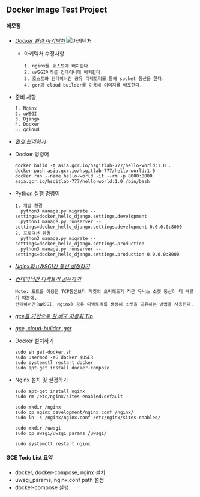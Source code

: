 ## Docker Image Test Project

#### 메모장
- [*Docker 환경 아키텍처*](https://whatisthenext.tistory.com/124)
![아키텍처](http://i.imgur.com/haqK19z.png)
 
    - 아키텍처 수정사항
        ```
        1. nginx를 호스트에 배치한다.
        2. uWSGI이하를 컨테이너에 배치한다.
        3. 호스트와 컨테이너간 공유 디렉토리를 통해 socket 통신을 한다.
        4. gcr과 cloud builder를 이용해 이미지를 배포한다.
        ```
- 준비 사항
    ```
    1. Nginx
    2. uWSGI
    3. Django
    4. Docker
    5. gcloud
    ```
- [*환경 분리하기*](https://cjh5414.github.io/django-settings-separate/)
- Docker 명령어
    ```
    docker build -t asia.gcr.io/hsgitlab-777/hello-world:1.0 .
    docker push asia.gcr.io/hsgitlab-777/hello-world:1.0
    docker run --name hello-world -it --rm -p 8000:8000 asia.gcr.io/hsgitlab-777/hello-world:1.0 /bin/bash
    ```
- Python 실행 명령어
    ```
    1. 개발 환경
      python3 manage.py migrate --settings=docker_hello_django.settings.development
      python3 manage.py runserver --settings=docker_hello_django.settings.development 0.0.0.0:8000
    2. 프로덕션 환경
      python3 manage.py migrate --settings=docker_hello_django.settings.production
      python3 manage.py runserver --settings=docker_hello_django.settings.production 0.0.0.0:8000
    ```
- [*Nginx와 uWSGI간 통신 설정하기*](http://blog.ditullio.fr/2016/07/24/docker-django-uwsgi-nginx-web-app/)
- [*컨테이너간 디렉토리 공유하기*](https://www.digitalocean.com/community/tutorials/how-to-share-data-between-docker-containers)
    ```
    Note: 포트를 이용한 TCP통신보다 패킷의 오버헤드가 적은 유닉스 소켓 통신이 더 빠르기 때문에,
    컨테이너간(uWSGI, Nginx) 공유 디렉토리를 생성해 소켓을 공유하는 방법을 사용한다.
    ```
- [*gce를 기반으로 한 배포 자동화 Tip*](https://stackoverflow.com/questions/46349803/is-there-a-way-to-automatically-deploy-to-gce-based-on-a-new-image-being-created)
- [*gce, cloud-builder, gcr*](https://medium.com/google-cloud/continuous-delivery-in-google-cloud-platform-cloud-build-with-compute-engine-a95bf4fd1821)
- Docker 설치하기
    ```
    sudo sh get-docker.sh
    sudo usermod -aG docker $USER
    sudo systemctl restart docker
    sudo apt-get install docker-compose
    ```
- Nginx 설치 및 설정하기
    ```
    sudo apt-get install nginx
    sudo rm /etc/nginx/sites-enabled/default
    
    sudo mkdir /nginx
    sudo cp nginx_development/nginx.conf /nginx/
    sudo ln -s /nginx/nginx.conf /etc/nginx/sites-enabled/
    
    sudo mkdir /uwsgi
    sudo cp uwsgi/uwsgi_params /uwsgi/
    
    sudo systemctl restart nginx
    ```
    
#### GCE Todo List 요약
- docker, docker-compose, nginx 설치
- uwsgi_params, nginx.conf path 설정
- docker-compose 실행